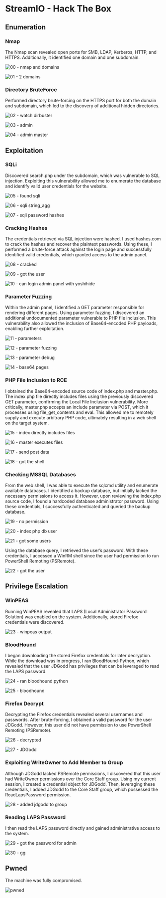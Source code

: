 # StreamIO - Hack The Box

## Enumeration
### Nmap
The Nmap scan revealed open ports for SMB, LDAP, Kerberos, HTTP, and HTTPS. Additionally, it identified one domain and one subdomain.

![00 - nmap and domains](https://github.com/user-attachments/assets/a4d2e184-1301-4bdf-ab45-bde5d3e4d71d)

![01 - 2 domains](https://github.com/user-attachments/assets/87c6ff42-3a83-4102-b2dc-762050472da5)

### Directory BruteForce
Performed directory brute-forcing on the HTTPS port for both the domain and subdomain, which led to the discovery of additional hidden directories.

![02 - watch dirbuster](https://github.com/user-attachments/assets/4e338767-61a0-4b72-83b1-0b44b64f39b5)

![03 - admin](https://github.com/user-attachments/assets/09b67220-6020-41f1-a1dc-522788b26441)

![04 - admin master](https://github.com/user-attachments/assets/17f7b490-c2ae-484d-ade2-fc77e4c88f3f)

## Exploitation
### SQLi
Discovered search.php under the subdomain, which was vulnerable to SQL injection. Exploiting this vulnerability allowed me to enumerate the database and identify valid user credentials for the website.

![05 - found sqli](https://github.com/user-attachments/assets/207e3c77-59b0-4e8c-aa12-6b43e7579d22)

![06 - sqli string_agg](https://github.com/user-attachments/assets/66304587-9897-4068-888a-fadb4e2d5490)

![07 - sqli password hashes](https://github.com/user-attachments/assets/12c228c4-ddf8-439e-bda4-55fbc904e352)

### Cracking Hashes
The credentials retrieved via SQL injection were hashed. I used hashes.com to crack the hashes and recover the plaintext passwords. Using these, I performed a brute-force attack against the login page and successfully identified valid credentials, which granted access to the admin panel.

![08 - cracked](https://github.com/user-attachments/assets/7fd8a4c5-ac85-41bf-8ce7-8ad94ba2011e)

![09 - got the user](https://github.com/user-attachments/assets/60d687d6-0e77-4ba8-b7d4-476a3dd596bc)

![10 - can login admin panel with yoshihide](https://github.com/user-attachments/assets/2ba6cf12-903f-4e09-96fa-1e6c4312f0fe)

### Parameter Fuzzing
Within the admin panel, I identified a GET parameter responsible for rendering different pages. Using parameter fuzzing, I discovered an additional undocumented parameter vulnerable to PHP file inclusion. This vulnerability also allowed the inclusion of Base64-encoded PHP payloads, enabling further exploitation.

![11 - parameters](https://github.com/user-attachments/assets/084dfc02-8058-44d0-9b4d-ce5a3c5df19c)

![12 - parameter fuzzing](https://github.com/user-attachments/assets/acfe1550-f869-4114-9c20-c0eec36081f5)

![13 - parameter debug](https://github.com/user-attachments/assets/40eca566-08df-440d-b75d-5a6b3130c477)

![14 - base64 pages](https://github.com/user-attachments/assets/7939b3aa-eaf4-405e-a13b-49c8f152e1c9)

### PHP File Inclusion to RCE
I obtained the Base64-encoded source code of index.php and master.php. The index.php file directly includes files using the previously discovered GET parameter, confirming the Local File Inclusion vulnerability. More critically, master.php accepts an include parameter via POST, which it processes using file_get_contents and eval. This allowed me to remotely supply and execute arbitrary PHP code, ultimately resulting in a web shell on the target system.

![15 - index directly includes files](https://github.com/user-attachments/assets/5cb363dc-67bd-4afb-80a1-dd2d3ee7d0f6)

![16 - master executes files](https://github.com/user-attachments/assets/d29a550b-6a14-48f3-9f0d-5cf094ac1c2e)

![17 - send post data](https://github.com/user-attachments/assets/a39ceca2-cf0e-4abf-b2c5-cfc541baab55)

![18 - got the shell](https://github.com/user-attachments/assets/78fca67a-2531-4745-bdea-3ebc47822805)

### Checking MSSQL Databases
From the web shell, I was able to execute the sqlcmd utility and enumerate available databases. I identified a backup database, but initially lacked the necessary permissions to access it. However, upon reviewing the index.php source code, I found a hardcoded database administrator password. Using these credentials, I successfully authenticated and queried the backup database.

![19 - no permission](https://github.com/user-attachments/assets/fbc23dea-dddf-46c0-a772-7c04ef35d68e)

![20 - index php db user](https://github.com/user-attachments/assets/ffa2dcd9-ce7b-4127-a395-62187f86f235)

![21 - got some users](https://github.com/user-attachments/assets/ed7d5701-ead5-4226-af5b-aaa4d12c2848)

Using the database query, I retrieved the user’s password. With these credentials, I accessed a WinRM shell since the user had permission to run PowerShell Remoting (PSRemote).

![22 - got the user](https://github.com/user-attachments/assets/e9fb86fb-531f-47d9-895e-3eadc05832c5)

## Privilege Escalation
### WinPEAS
Running WinPEAS revealed that LAPS (Local Administrator Password Solution) was enabled on the system. Additionally, stored Firefox credentials were discovered.

![23 - winpeas output](https://github.com/user-attachments/assets/5c4a979c-5041-454d-98a0-7d14e9ff79e7)

### BloodHound
I began downloading the stored Firefox credentials for later decryption. While the download was in progress, I ran BloodHound-Python, which revealed that the user JDGodd has privileges that can be leveraged to read the LAPS password.

![24 - ran bloodhound python](https://github.com/user-attachments/assets/c0eec0d9-041f-4d0d-9997-213ecbf1d01e)

![25 - bloodhound](https://github.com/user-attachments/assets/5c11f808-7a74-424f-acc2-b8041c3f28e6)

### Firefox Decrypt
Decrypting the Firefox credentials revealed several usernames and passwords. After brute-forcing, I obtained a valid password for the user JDGodd. However, this user did not have permission to use PowerShell Remoting (PSRemote).

![26 - decrypted](https://github.com/user-attachments/assets/2141c0d5-03da-443a-9bac-0a1039451d37)

![27 - JDGodd](https://github.com/user-attachments/assets/f16af00e-cacd-4351-95ca-677c6331b0c7)

### Exploiting WriteOwner to Add Member to Group
Although JDGodd lacked PSRemote permissions, I discovered that this user had WriteOwner permissions over the Core Staff group. Using my current session, I created a credential object for JDGodd. Then, leveraging these credentials, I added JDGodd to the Core Staff group, which possessed the ReadLapsPassword permission.

![28 - added jdgodd to group](https://github.com/user-attachments/assets/08e8b451-57c1-4119-bc46-c2ecf20af8ae)

### Reading LAPS Password
I then read the LAPS password directly and gained administrative access to the system.

![29 - got the password for admin](https://github.com/user-attachments/assets/91d37923-651f-4724-80c9-4d5c1b22b0cd)

![30 - gg](https://github.com/user-attachments/assets/d2ba27e5-d528-4b0f-b53a-577333a0cfa1)

## Pwned
The machine was fully compromised.

![pwned](https://github.com/user-attachments/assets/163419a5-316c-4c2a-96dc-19474b0d6ab7)
